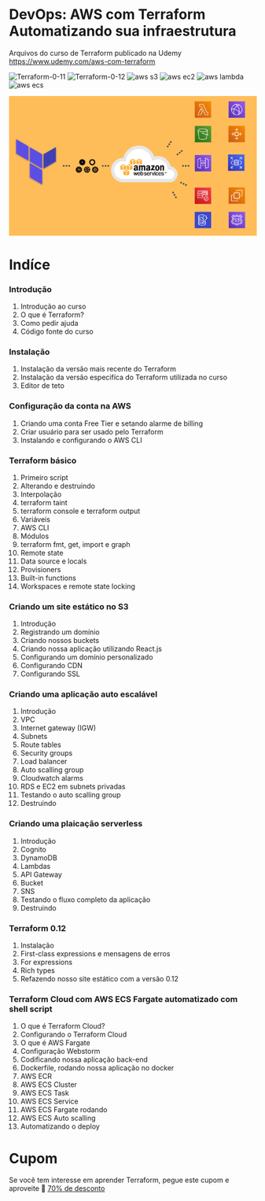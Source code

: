 # DevOps: AWS com Terraform Automatizando sua infraestrutura

Arquivos do curso de Terraform publicado na Udemy https://www.udemy.com/aws-com-terraform

![Terraform-0-11](https://img.shields.io/badge/terraform-0.11-blueviolet?style=flat-square)
![Terraform-0-12](https://img.shields.io/badge/terraform-0.12-blueviolet?style=flat-square)
![aws s3](https://img.shields.io/badge/aws-s3-red?style=flat-square)
![aws ec2](https://img.shields.io/badge/aws-ec2-green?style=flat-square)
![aws lambda](https://img.shields.io/badge/aws-lambda-orange?style=flat-square)
![aws ecs](https://img.shields.io/badge/aws-ecs--fargate-orange?style=flat-square)

![Capa do curso](cover.png "Capa do curso")

# Indíce

### Introdução
1. Introdução ao curso
2. O que é Terraform?
3. Como pedir ajuda
4. Código fonte do curso

### Instalação
1. Instalação da versão mais recente do Terraform
2. Instalação da versão especifíca do Terraform utilizada no curso
3. Editor de teto

### Configuração da conta na AWS
1. Criando uma conta Free Tier e setando alarme de billing
2. Criar usuário para ser usado pelo Terraform
3. Instalando e configurando o AWS CLI

### Terraform básico
1. Primeiro script
2. Alterando e destruindo
3. Interpolação
4. terraform taint
5. terraform console e terraform output
6. Variáveis
7. AWS CLI
8. Módulos
9. terraform fmt, get, import e graph
10. Remote state
11. Data source e locals
12. Provisioners
13. Built-in functions
14. Workspaces e remote state locking

### Criando um site estático no S3
1. Introdução
2. Registrando um domínio
3. Criando nossos buckets
4. Criando nossa aplicação utilizando React.js
5. Configurando um domínio personalizado
6. Configurando CDN
7. Configurando SSL

### Criando uma aplicação auto escalável
1. Introdução
2. VPC
3. Internet gateway (IGW)
4. Subnets
5. Route tables
6. Security groups
7. Load balancer
8. Auto scalling group
9. Cloudwatch alarms
10. RDS e EC2 em subnets privadas
11. Testando o auto scalling group
12. Destruindo

### Criando uma plaicação serverless
1. Introdução
2. Cognito
3. DynamoDB
4. Lambdas
5. API Gateway
6. Bucket
7. SNS
8. Testando o fluxo completo da aplicação
9. Destruindo

### Terraform 0.12
1. Instalação
2. First-class expressions e mensagens de erros
3. For expressions
4. Rich types
5. Refazendo nosso site estático com a versão 0.12

### Terraform Cloud com AWS ECS Fargate automatizado com shell script
1. O que é Terraform Cloud?
2. Configurando o Terraform Cloud
3. O que é AWS Fargate
4. Configuração Webstorm
5. Codificando nossa aplicação back-end
6. Dockerfile, rodando nossa aplicação no docker
7. AWS ECR
8. AWS ECS Cluster
9. AWS ECS Task
10. AWS ECS Service
11. AWS ECS Fargate rodando
12. AWS ECS Auto scalling
13. Automatizando o deploy

# Cupom

Se você tem interesse em aprender Terraform, pegue este cupom e aproveite 🚀 [70% de desconto](https://www.udemy.com/course/aws-com-terraform/?couponCode=GITHUB)